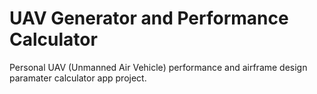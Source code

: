 # UAV Generator and Performance Calculator
Personal UAV (Unmanned Air Vehicle) performance and airframe design paramater calculator app project.
